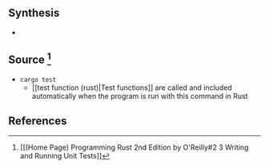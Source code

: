 ## Synthesis
- 
## Source [^1]
- `cargo test`
	- [[test function (rust)|Test functions]] are called and included automatically when the program is run with this command in Rust

## References
[^1]: [[(Home Page) Programming Rust 2nd Edition by O'Reilly#2 3 Writing and Running Unit Tests]]